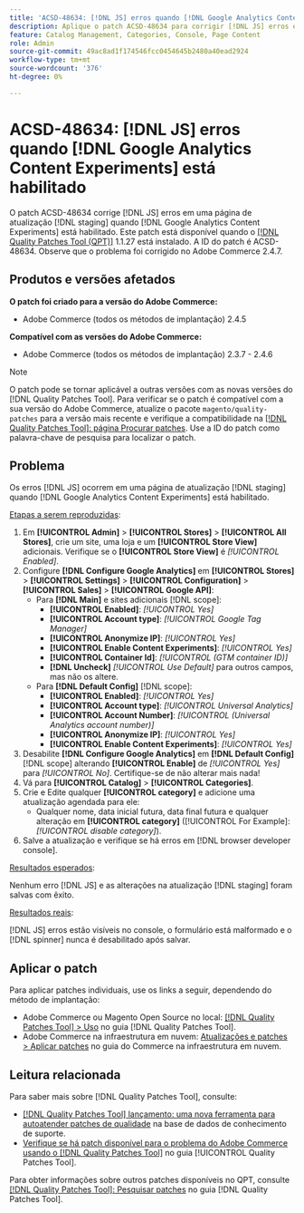 ```yaml
---
title: 'ACSD-48634: [!DNL JS] erros quando [!DNL Google Analytics Content Experiments] habilitado'
description: Aplique o patch ACSD-48634 para corrigir [!DNL JS] erros em uma página de atualização [!DNL staging] quando [!DNL Google Analytics Content Experiments] estiver habilitado.
feature: Catalog Management, Categories, Console, Page Content
role: Admin
source-git-commit: 49ac8ad1f174546fcc0454645b2480a40ead2924
workflow-type: tm+mt
source-wordcount: '376'
ht-degree: 0%

---
```


# ACSD-48634: [!DNL JS] erros quando [!DNL Google Analytics Content Experiments] está habilitado

O patch ACSD-48634 corrige [!DNL JS] erros em uma página de atualização [!DNL staging] quando [!DNL Google Analytics Content Experiments] está habilitado. Este patch está disponível quando o [[!DNL Quality Patches Tool (QPT)]](https://experienceleague.adobe.com/en/docs/commerce-knowledge-base/kb/announcements/commerce-announcements/magento-quality-patches-released-new-tool-to-self-serve-quality-patches) 1.1.27 está instalado. A ID do patch é ACSD-48634. Observe que o problema foi corrigido no Adobe Commerce 2.4.7.

## Produtos e versões afetados

**O patch foi criado para a versão do Adobe Commerce:**

* Adobe Commerce (todos os métodos de implantação) 2.4.5

**Compatível com as versões do Adobe Commerce:**

* Adobe Commerce (todos os métodos de implantação) 2.3.7 - 2.4.6

>[!NOTE]
>
>O patch pode se tornar aplicável a outras versões com as novas versões do [!DNL Quality Patches Tool]. Para verificar se o patch é compatível com a sua versão do Adobe Commerce, atualize o pacote `magento/quality-patches` para a versão mais recente e verifique a compatibilidade na [[!DNL Quality Patches Tool]: página Procurar patches](https://experienceleague.adobe.com/tools/commerce-quality-patches/index.html). Use a ID do patch como palavra-chave de pesquisa para localizar o patch.

## Problema

Os erros [!DNL JS] ocorrem em uma página de atualização [!DNL staging] quando [!DNL Google Analytics Content Experiments] está habilitado.

<u>Etapas a serem reproduzidas</u>:

1. Em **[!UICONTROL Admin]** > **[!UICONTROL Stores]** > **[!UICONTROL All Stores]**, crie um site, uma loja e um **[!UICONTROL Store View]** adicionais. Verifique se o **[!UICONTROL Store View]** é *[!UICONTROL Enabled]*.
1. Configure **[!DNL Configure Google Analytics]** em **[!UICONTROL Stores]** > **[!UICONTROL Settings]** > **[!UICONTROL Configuration]** > **[!UICONTROL Sales]** > **[!UICONTROL Google API]**:
   * Para **[!DNL Main]** e sites adicionais [!DNL scope]:
      * **[!UICONTROL Enabled]**: *[!UICONTROL Yes]*
      * **[!UICONTROL Account type]**: *[!UICONTROL Google Tag Manager]*
      * **[!UICONTROL Anonymize IP]**: *[!UICONTROL Yes]*
      * **[!UICONTROL Enable Content Experiments]**: *[!UICONTROL Yes]*
      * **[!UICONTROL Container Id]**: *[!UICONTROL (GTM container ID)]*
      * **[!DNL Uncheck]** *[!UICONTROL Use Default]* para outros campos, mas não os altere.
   * Para **[!DNL Default Config]** [!DNL scope]:
      * **[!UICONTROL Enabled]**: *[!UICONTROL Yes]*
      * **[!UICONTROL Account type]**: *[!UICONTROL Universal Analytics]*
      * **[!UICONTROL Account Number]**: *[!UICONTROL (Universal Analytics account number)]*
      * **[!UICONTROL Anonymize IP]**: *[!UICONTROL Yes]*
      * **[!UICONTROL Enable Content Experiments]**: *[!UICONTROL Yes]*
1. Desabilite **[!DNL Configure Google Analytics]** em **[!DNL Default Config]** [!DNL scope] alterando **[!UICONTROL Enable]** de *[!UICONTROL Yes]* para *[!UICONTROL No]*. Certifique-se de não alterar mais nada!
1. Vá para **[!UICONTROL Catalog]** > **[!UICONTROL Categories]**.
1. Crie e Edite qualquer **[!UICONTROL category]** e adicione uma atualização agendada para ele:
   * Qualquer nome, data inicial futura, data final futura e qualquer alteração em **[!UICONTROL category]** ([!UICONTROL For Example]: *[!UICONTROL disable category]*).
1. Salve a atualização e verifique se há erros em [!DNL browser developer console].

<u>Resultados esperados</u>:

Nenhum erro [!DNL JS] e as alterações na atualização [!DNL staging] foram salvas com êxito.

<u>Resultados reais</u>:

[!DNL JS] erros estão visíveis no console, o formulário está malformado e o [!DNL spinner] nunca é desabilitado após salvar.

## Aplicar o patch

Para aplicar patches individuais, use os links a seguir, dependendo do método de implantação:

* Adobe Commerce ou Magento Open Source no local: [[!DNL Quality Patches Tool] > Uso](https://experienceleague.adobe.com/docs/commerce-operations/tools/quality-patches-tool/usage.html) no guia [!DNL Quality Patches Tool].
* Adobe Commerce na infraestrutura em nuvem: [Atualizações e patches > Aplicar patches](https://experienceleague.adobe.com/docs/commerce-cloud-service/user-guide/develop/upgrade/apply-patches.html) no guia do Commerce na infraestrutura em nuvem.

## Leitura relacionada

Para saber mais sobre [!DNL Quality Patches Tool], consulte:

* [[!DNL Quality Patches Tool] lançamento: uma nova ferramenta para autoatender patches de qualidade](https://experienceleague.adobe.com/en/docs/commerce-knowledge-base/kb/announcements/commerce-announcements/magento-quality-patches-released-new-tool-to-self-serve-quality-patches) na base de dados de conhecimento de suporte.
* [Verifique se há patch disponível para o problema do Adobe Commerce usando o  [!DNL Quality Patches Tool]](/help/tools/quality-patches-tool/patches-available-in-qpt/check-patch-for-magento-issue-with-magento-quality-patches.md) no guia [!UICONTROL Quality Patches Tool].


Para obter informações sobre outros patches disponíveis no QPT, consulte [[!DNL Quality Patches Tool]: Pesquisar patches](https://experienceleague.adobe.com/tools/commerce-quality-patches/index.html) no guia [!DNL Quality Patches Tool].
